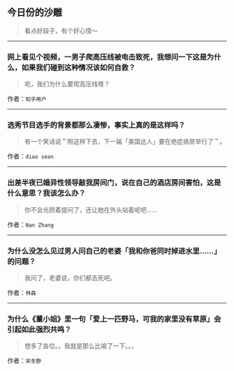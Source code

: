 ## 今日份的沙雕

> 看点好段子，有个好心情～


 
---

### 网上看见个视频，一男子爬高压线被电击致死，我想问一下这是为什么，如果我们碰到这种情况该如何自救？

> 呃，我们为什么要爬高压线塔？


作者：`知乎用户`

---

### 选秀节目选手的背景都那么凄惨，事实上真的是这样吗？

> 有一个笑话说＂照这样下去，下一届「美国达人」要在绝症病房举行了＂。


作者：`diao sean`

---

### 出差半夜已婚异性领导敲我房间门，说在自己的酒店房间害怕，这是什么意思？我该怎么办？

> 你不会光顾着提问了，还让她在外头站着呢吧……


作者：`Nan Zhang`

---

### 为什么没怎么见过男人问自己的老婆「我和你爸同时掉进水里……」的问题？

> 我问了，老婆说，你们都去死吧。


作者：`林森`

---

### 为什么《董小姐》里一句「爱上一匹野马，可我的家里没有草原」会引起如此强烈共鸣？

> 想多了各位。。我就是那么比喻了一下。。。


作者：`宋冬野`